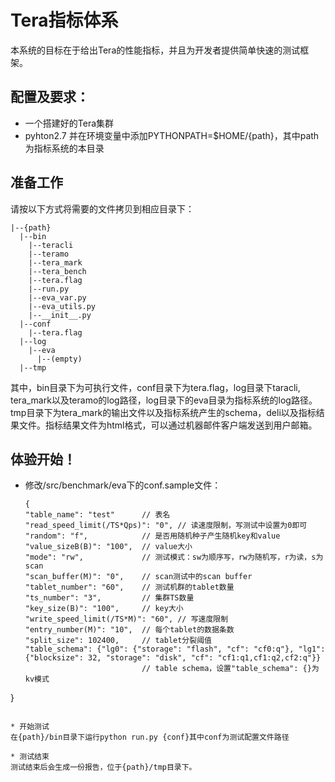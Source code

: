 Tera指标体系
=====

本系统的目标在于给出Tera的性能指标，并且为开发者提供简单快速的测试框架。

## 配置及要求：
* 一个搭建好的Tera集群
* pyhton2.7 并在环境变量中添加PYTHONPATH=$HOME/{path}，其中path为指标系统的本目录

## 准备工作
请按以下方式将需要的文件拷贝到相应目录下：

  ```
  |--{path}
    |--bin
      |--teracli
      |--teramo
      |--tera_mark
      |--tera_bench
      |--tera.flag
      |--run.py
      |--eva_var.py
      |--eva_utils.py
      |--__init__.py
    |--conf
      |--tera.flag
    |--log
      |--eva
        |--(empty)
    |--tmp
  ```
其中，bin目录下为可执行文件，conf目录下为tera.flag，log目录下taracli, tera_mark以及teramo的log路径，log目录下的eva目录为指标系统的log路径。tmp目录下为tera_mark的输出文件以及指标系统产生的schema，deli以及指标结果文件。指标结果文件为html格式，可以通过机器邮件客户端发送到用户邮箱。

## 体验开始！
* 修改/src/benchmark/eva下的conf.sample文件：

  ```
  {
  "table_name": "test"      // 表名
  "read_speed_limit(/TS*Qps)": "0", // 读速度限制，写测试中设置为0即可
  "random": "f",            // 是否用随机种子产生随机key和value
  "value_sizeB(B)": "100",  // value大小
  "mode": "rw",             // 测试模式：sw为顺序写，rw为随机写，r为读，s为scan
  "scan_buffer(M)": "0",    // scan测试中的scan buffer
  "tablet_number": "60",    // 测试机群的tablet数量
  "ts_number": "3",         // 集群TS数量
  "key_size(B)": "100",     // key大小
  "write_speed_limit(/TS*M)": "60", // 写速度限制
  "entry_number(M)": "10",  // 每个tablet的数据条数
  "split_size": 102400,     // tablet分裂阈值
  "table_schema": {"lg0": {"storage": "flash", "cf": "cf0:q"}, "lg1": {"blocksize": 32, "storage": "disk", "cf": "cf1:q1,cf1:q2,cf2:q"}}
                            // table schema，设置"table_schema": {}为kv模式
}
  ```
  
* 开始测试
在{path}/bin目录下运行python run.py {conf}其中conf为测试配置文件路径

* 测试结束
测试结束后会生成一份报告，位于{path}/tmp目录下。
